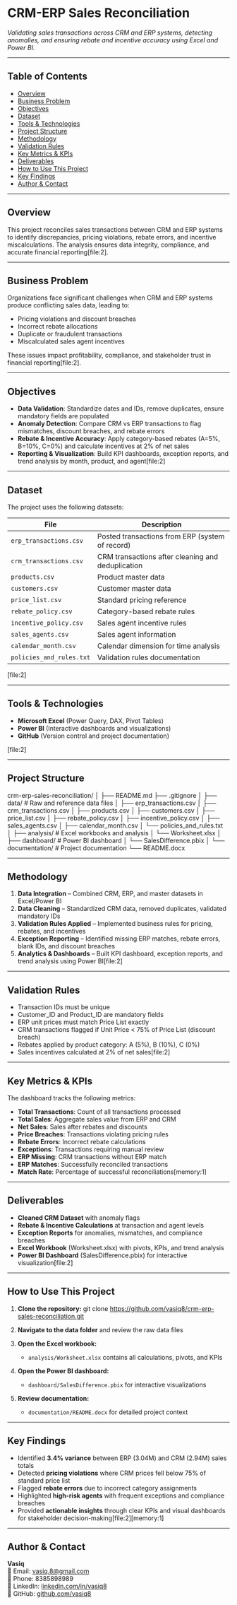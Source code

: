 # CRM-ERP Sales Reconciliation

_Validating sales transactions across CRM and ERP systems, detecting anomalies, and ensuring rebate and incentive accuracy using Excel and Power BI._

---

## Table of Contents
- [Overview](#overview)
- [Business Problem](#business-problem)
- [Objectives](#objectives)
- [Dataset](#dataset)
- [Tools & Technologies](#tools--technologies)
- [Project Structure](#project-structure)
- [Methodology](#methodology)
- [Validation Rules](#validation-rules)
- [Key Metrics & KPIs](#key-metrics--kpis)
- [Deliverables](#deliverables)
- [How to Use This Project](#how-to-use-this-project)
- [Key Findings](#key-findings)
- [Author & Contact](#author--contact)

---

## Overview

This project reconciles sales transactions between CRM and ERP systems to identify discrepancies, pricing violations, rebate errors, and incentive miscalculations. The analysis ensures data integrity, compliance, and accurate financial reporting[file:2].

---

## Business Problem

Organizations face significant challenges when CRM and ERP systems produce conflicting sales data, leading to:
- Pricing violations and discount breaches
- Incorrect rebate allocations
- Duplicate or fraudulent transactions
- Miscalculated sales agent incentives

These issues impact profitability, compliance, and stakeholder trust in financial reporting[file:2].

---

## Objectives

- **Data Validation**: Standardize dates and IDs, remove duplicates, ensure mandatory fields are populated
- **Anomaly Detection**: Compare CRM vs ERP transactions to flag mismatches, discount breaches, and rebate errors
- **Rebate & Incentive Accuracy**: Apply category-based rebates (A=5%, B=10%, C=0%) and calculate incentives at 2% of net sales
- **Reporting & Visualization**: Build KPI dashboards, exception reports, and trend analysis by month, product, and agent[file:2]

---

## Dataset

The project uses the following datasets:

| File | Description |
|------|-------------|
| `erp_transactions.csv` | Posted transactions from ERP (system of record) |
| `crm_transactions.csv` | CRM transactions after cleaning and deduplication |
| `products.csv` | Product master data |
| `customers.csv` | Customer master data |
| `price_list.csv` | Standard pricing reference |
| `rebate_policy.csv` | Category-based rebate rules |
| `incentive_policy.csv` | Sales agent incentive rules |
| `sales_agents.csv` | Sales agent information |
| `calendar_month.csv` | Calendar dimension for time analysis |
| `policies_and_rules.txt` | Validation rules documentation |

[file:2]

---

## Tools & Technologies

- **Microsoft Excel** (Power Query, DAX, Pivot Tables)
- **Power BI** (Interactive dashboards and visualizations)
- **GitHub** (Version control and project documentation)

[file:2]

---

## Project Structure

crm-erp-sales-reconciliation/ │ ├── README.md ├── .gitignore │ ├── data/                           # Raw and reference data files │   ├── erp_transactions.csv │   ├── crm_transactions.csv │   ├── products.csv │   ├── customers.csv │   ├── price_list.csv │   ├── rebate_policy.csv │   ├── incentive_policy.csv │   ├── sales_agents.csv │   ├── calendar_month.csv │   └── policies_and_rules.txt │ ├── analysis/                       # Excel workbooks and analysis │   └── Worksheet.xlsx │ ├── dashboard/                      # Power BI dashboard │   └── SalesDifference.pbix │ └── documentation/                  # Project documentation └── README.docx


---

## Methodology

1. **Data Integration** – Combined CRM, ERP, and master datasets in Excel/Power BI
2. **Data Cleaning** – Standardized CRM data, removed duplicates, validated mandatory IDs
3. **Validation Rules Applied** – Implemented business rules for pricing, rebates, and incentives
4. **Exception Reporting** – Identified missing ERP matches, rebate errors, blank IDs, and discount breaches
5. **Analytics & Dashboards** – Built KPI dashboard, exception reports, and trend analysis using Power BI[file:2]

---

## Validation Rules

- Transaction IDs must be unique
- Customer_ID and Product_ID are mandatory fields
- ERP unit prices must match Price List exactly
- CRM transactions flagged if Unit Price < 75% of Price List (discount breach)
- Rebates applied by product category: A (5%), B (10%), C (0%)
- Sales incentives calculated at 2% of net sales[file:2]

---

## Key Metrics & KPIs

The dashboard tracks the following metrics:
- **Total Transactions**: Count of all transactions processed
- **Total Sales**: Aggregate sales value from ERP and CRM
- **Net Sales**: Sales after rebates and discounts
- **Price Breaches**: Transactions violating pricing rules
- **Rebate Errors**: Incorrect rebate calculations
- **Exceptions**: Transactions requiring manual review
- **ERP Missing**: CRM transactions without ERP match
- **ERP Matches**: Successfully reconciled transactions
- **Match Rate**: Percentage of successful reconciliations[memory:1]

---

## Deliverables

- **Cleaned CRM Dataset** with anomaly flags
- **Rebate & Incentive Calculations** at transaction and agent levels
- **Exception Reports** for anomalies, mismatches, and compliance breaches
- **Excel Workbook** (Worksheet.xlsx) with pivots, KPIs, and trend analysis
- **Power BI Dashboard** (SalesDifference.pbix) for interactive visualization[file:2]

---

## How to Use This Project

1. **Clone the repository:**
git clone https://github.com/vasiq8/crm-erp-sales-reconciliation.git

2. **Navigate to the data folder** and review the raw data files

3. **Open the Excel workbook:**
   - `analysis/Worksheet.xlsx` contains all calculations, pivots, and KPIs

4. **Open the Power BI dashboard:**
   - `dashboard/SalesDifference.pbix` for interactive visualizations

5. **Review documentation:**
   - `documentation/README.docx` for detailed project context

---

## Key Findings

- Identified **3.4% variance** between ERP (3.04M) and CRM (2.94M) sales totals
- Detected **pricing violations** where CRM prices fell below 75% of standard price list
- Flagged **rebate errors** due to incorrect category assignments
- Highlighted **high-risk agents** with frequent exceptions and compliance breaches
- Provided **actionable insights** through clear KPIs and visual dashboards for stakeholder decision-making[file:2][memory:1]

---

## Author & Contact

**Vasiq**  
📧 Email: vasiq.8@gmail.com  
📱 Phone: 8385898989  
💼 LinkedIn: [linkedin.com/in/vasiq8](https://linkedin.com/in/vasiq8)  
🔗 GitHub: [github.com/vasiq8](https://github.com/vasiq8)

